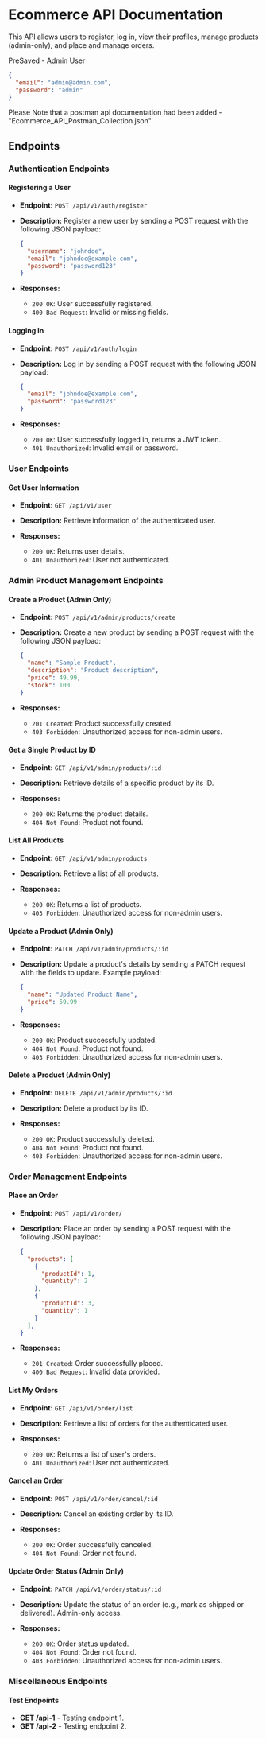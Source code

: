 # Ecommerce API Documentation

This API allows users to register, log in, view their profiles, manage products (admin-only), and place and manage orders.

PreSaved - Admin User
```json
{
  "email": "admin@admin.com",
  "password": "admin"
}
```

Please Note that a postman api documentation had been added - "Ecommerce_API_Postman_Collection.json" 

## Endpoints

### Authentication Endpoints

#### Registering a User
- **Endpoint:** `POST /api/v1/auth/register`
- **Description:** Register a new user by sending a POST request with the following JSON payload:

  ```json
  {
    "username": "johndoe",
    "email": "johndoe@example.com",
    "password": "password123"
  }
  ```

- **Responses:**
  - `200 OK`: User successfully registered.
  - `400 Bad Request`: Invalid or missing fields.

#### Logging In
- **Endpoint:** `POST /api/v1/auth/login`
- **Description:** Log in by sending a POST request with the following JSON payload:

  ```json
  {
    "email": "johndoe@example.com",
    "password": "password123"
  }
  ```

- **Responses:**
  - `200 OK`: User successfully logged in, returns a JWT token.
  - `401 Unauthorized`: Invalid email or password.

### User Endpoints

#### Get User Information
- **Endpoint:** `GET /api/v1/user`
- **Description:** Retrieve information of the authenticated user.

- **Responses:**
  - `200 OK`: Returns user details.
  - `401 Unauthorized`: User not authenticated.

### Admin Product Management Endpoints

#### Create a Product (Admin Only)
- **Endpoint:** `POST /api/v1/admin/products/create`
- **Description:** Create a new product by sending a POST request with the following JSON payload:

  ```json
  {
    "name": "Sample Product",
    "description": "Product description",
    "price": 49.99,
    "stock": 100
  }
  ```

- **Responses:**
  - `201 Created`: Product successfully created.
  - `403 Forbidden`: Unauthorized access for non-admin users.

#### Get a Single Product by ID
- **Endpoint:** `GET /api/v1/admin/products/:id`
- **Description:** Retrieve details of a specific product by its ID.

- **Responses:**
  - `200 OK`: Returns the product details.
  - `404 Not Found`: Product not found.

#### List All Products
- **Endpoint:** `GET /api/v1/admin/products`
- **Description:** Retrieve a list of all products.

- **Responses:**
  - `200 OK`: Returns a list of products.
  - `403 Forbidden`: Unauthorized access for non-admin users.

#### Update a Product (Admin Only)
- **Endpoint:** `PATCH /api/v1/admin/products/:id`
- **Description:** Update a product's details by sending a PATCH request with the fields to update. Example payload:

  ```json
  {
    "name": "Updated Product Name",
    "price": 59.99
  }
  ```

- **Responses:**
  - `200 OK`: Product successfully updated.
  - `404 Not Found`: Product not found.
  - `403 Forbidden`: Unauthorized access for non-admin users.

#### Delete a Product (Admin Only)
- **Endpoint:** `DELETE /api/v1/admin/products/:id`
- **Description:** Delete a product by its ID.

- **Responses:**
  - `200 OK`: Product successfully deleted.
  - `404 Not Found`: Product not found.
  - `403 Forbidden`: Unauthorized access for non-admin users.

### Order Management Endpoints

#### Place an Order
- **Endpoint:** `POST /api/v1/order/`
- **Description:** Place an order by sending a POST request with the following JSON payload:

  ```json
  {
    "products": [
      {
        "productId": 1,
        "quantity": 2
      },
      {
        "productId": 3,
        "quantity": 1
      }
    ],
  }
  ```

- **Responses:**
  - `201 Created`: Order successfully placed.
  - `400 Bad Request`: Invalid data provided.

#### List My Orders
- **Endpoint:** `GET /api/v1/order/list`
- **Description:** Retrieve a list of orders for the authenticated user.

- **Responses:**
  - `200 OK`: Returns a list of user's orders.
  - `401 Unauthorized`: User not authenticated.

#### Cancel an Order
- **Endpoint:** `POST /api/v1/order/cancel/:id`
- **Description:** Cancel an existing order by its ID.

- **Responses:**
  - `200 OK`: Order successfully canceled.
  - `404 Not Found`: Order not found.

#### Update Order Status (Admin Only)
- **Endpoint:** `PATCH /api/v1/order/status/:id`
- **Description:** Update the status of an order (e.g., mark as shipped or delivered). Admin-only access.

- **Responses:**
  - `200 OK`: Order status updated.
  - `404 Not Found`: Order not found.
  - `403 Forbidden`: Unauthorized access for non-admin users.

### Miscellaneous Endpoints

#### Test Endpoints
- **GET /api-1** - Testing endpoint 1.
- **GET /api-2** - Testing endpoint 2.



